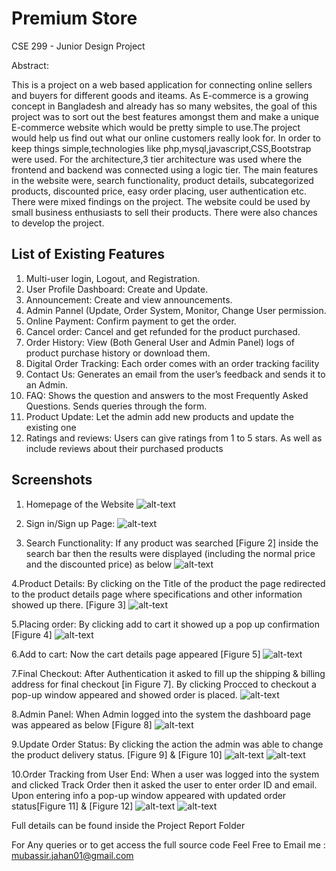 # Premium Store
CSE 299 - Junior Design Project  

Abstract:

This is a project on a web based application for connecting online sellers and buyers for different goods and iteams. As E-commerce is a growing
concept in Bangladesh and already has so many websites, the goal of this project was
to sort out the best features amongst them and make a unique E-commerce website
which would be pretty simple to use.The project would help us find out what our online
customers really look for. In order to keep things simple,technologies like
php,mysql,javascript,CSS,Bootstrap were used. For the architecture,3 tier architecture
was used where the frontend and backend was connected using a logic tier. The main
features in the website were, search functionality, product details, subcategorized
products, discounted price, easy order placing, user authentication etc. There were
mixed findings on the project. The website could be used by small business enthusiasts
to sell their products. There were also chances to develop the project.

<!--
Methodology:

![Methodology](img/Methodology.jpg)
-->
## List of Existing Features
1.	Multi-user login, Logout, and Registration.
2.	User Profile Dashboard: Create and Update.
3.	Announcement: Create and view announcements.
4.	Admin Pannel (Update, Order System, Monitor, Change User permission.
5.	Online Payment: Confirm payment to get the order.
6.	Cancel order: Cancel and get refunded for the product purchased.
7.	Order History: View (Both General User and Admin Panel) logs of product purchase history or download them.
8.	Digital Order Tracking: Each order  comes with an order tracking facility
9.	Contact Us: Generates an email from the user’s feedback and sends it to an Admin.
10.	FAQ: Shows the question and answers to the most Frequently Asked Questions. Sends queries through the form.
11.	Product Update: Let the admin add new products and update the existing one
12.	Ratings and reviews: Users can give ratings from 1 to 5 stars. As well as include reviews about their purchased products


## Screenshots
1. Homepage of the Website
![alt-text](https://github.com/mubassirjahan/A-simple-E-commerce-website/blob/main/img/Homepage.png)

2. Sign in/Sign up Page:
![alt-text](https://github.com/mubassirjahan/A-simple-E-commerce-website/blob/main/img/sign-in-page.png)

3. Search Functionality: If any product was searched [Figure 2] inside the search bar
then the results were displayed (including the normal price and the discounted price) as
below
![alt-text](https://github.com/mubassirjahan/A-simple-E-commerce-website/blob/main/img/search.png)

4.Product Details: By clicking on the Title of the product the page redirected to the
product details page where specifications and other information showed up there.
[Figure 3]
![alt-text](https://github.com/mubassirjahan/A-simple-E-commerce-website/blob/main/img/product-details.png)

5.Placing order: By clicking add to cart it showed up a pop up confirmation [Figure 4]
![alt-text](https://github.com/mubassirjahan/A-simple-E-commerce-website/blob/main/img/place-order.png)

6.Add to cart: Now the cart details page appeared [Figure 5]
![alt-text](https://github.com/mubassirjahan/A-simple-E-commerce-website/blob/main/img/product-details.png)

7.Final Checkout: After Authentication it asked to fill up the shipping & billing address for final checkout [in
Figure 7]. By clicking Procced to checkout a pop-up window appeared and showed
order is placed.
![alt-text](https://github.com/mubassirjahan/A-simple-E-commerce-website/blob/main/img/fig7.png)

8.Admin Panel: When Admin logged into the system the dashboard page was appeared
as below [Figure 8]
![alt-text](https://github.com/mubassirjahan/A-simple-E-commerce-website/blob/main/img/fig8.png)

9.Update Order Status: By clicking the action the admin was able to change the product
delivery status. [Figure 9] & [Figure 10]
![alt-text](https://github.com/mubassirjahan/A-simple-E-commerce-website/blob/main/img/fig9.png)
![alt-text](https://github.com/mubassirjahan/A-simple-E-commerce-website/blob/main/img/fig10.png)

10.Order Tracking from User End: When a user was logged into the system and clicked
Track Order then it asked the user to enter order ID and email. Upon entering info a
pop-up window appeared with updated order status[Figure 11] & [Figure 12]
![alt-text](https://github.com/mubassirjahan/A-simple-E-commerce-website/blob/main/img/fig11.png)
![alt-text](https://github.com/mubassirjahan/A-simple-E-commerce-website/blob/main/img/fig12.png)



<!--
ER-diagram: 
![ER-diagram](img/ER-diagram.jpg)
-->

Full details can be found inside the Project Report Folder

For Any queries or to get access the full source code Feel Free to Email me : mubassir.jahan01@gmail.com
